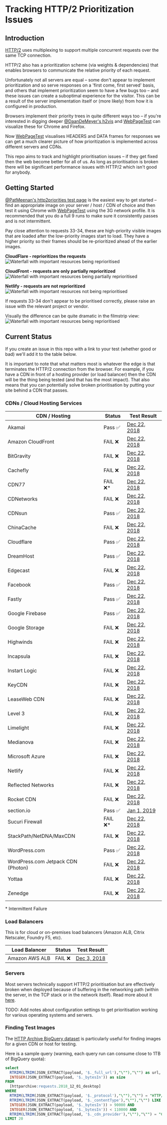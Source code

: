 
# Tracking HTTP/2 Prioritization Issues

## Introduction

[HTTP/2](https://datatracker.ietf.org/doc/rfc7540/) uses multiplexing to support multiple concurrent requests over the same TCP connection.

HTTP/2 also has a prioritization scheme (via weights & dependencies) that enables browsers to communicate the relative priority of each request.

Unfortunately not all servers are equal – some don't appear to implement prioritization and so serve responses on a 'first come, first served' basis, and others that implement prioritization seem to have a few bugs too – and these issues can create a suboptimal experience for the visitor. This can be a result of the server implementation itself or (more likely) from how it is configured in production.

Browsers implement their priority trees in quite different ways too – if you're interested in digging deeper [@DaanDeMeyer's h2vis](https://github.com/DaanDeMeyer/h2vis) and [WebPageTest](https://www.webpagetest.org/) can visualize these for Chrome and Firefox.

Now [WebPageTest](https://www.webpagetest.org) visualises HEADERS and DATA frames for responses we can get a much clearer picture of how prioritization is implemented across different servers and CDNs.

This repo aims to track and highlight prioritisation issues – if they get fixed then the web become better for all of us. As long as prioritisation is broken there will be significant performance issues with HTTP/2 which isn't good for anybody.

## Getting Started

[@PatMeenan's http2priorities test page](https://github.com/pmeenan/http2priorities/tree/master/stand-alone) is the easiest way to get started – find an appropriate image on your server / host / CDN of choice and then test it using Chrome with [WebPageTest](https://www.webpagetest.org/) using the 3G network profile. It is recommended that you do a full 9 runs to make sure it consistently passes and is not intermittent.

Pay close attention to requests 33-34, these are high-priority visible images that are loaded after the low-priority images start to load. They have a higher priority so their frames should be re-prioritized ahead of the earlier images.

**CloudFlare - reprioritizes the requests**
![Waterfall with important resources being reprioritised](images/cloudflare.png)

**CloudFront - requests are only partially reprioritized**
![Waterfall with important resources being partially reprioritised](images/cloudfront.png)

**Netlify - requests are not reprioritized**
![Waterfall with important resources not being reprioritised](images/netlify.png)

If requests 33-34 don't appear to be prioritised correctly, please raise an issue with the relevant project or vendor.

Visually the difference can be quite dramatic in the filmstrip view:
![Waterfall with important resources being reprioritised](images/filmstrip.png)

## Current Status

If you create an issue in this repo with a link to your test (whether good or bad) we'll add it to the table below.

It is important to note that what matters most is whatever the edge is that terminates the HTTP/2 connection from the browser. For example, if you have a CDN in front of a hosting provider (or load balancer) then the CDN will be the thing being tested (and that has the most impact). That also means that you can potentially solve broken prioritisation by putting your site behind a CDN that passes.

### CDNs / Cloud Hosting Services

| CDN / Hosting                      | Status         | Test Result
| ---------------------------------- | -------------- | ----------------------------------------------------------------------------------------------
| Akamai                             | Pass &#9989;   | [Dec 22, 2018](https://www.webpagetest.org/result/181222_MJ_fd74e8439430fe5b18f29da87fd69fb6/)
| Amazon CloudFront                  | FAIL &#10060;  | [Dec 22, 2018](https://www.webpagetest.org/result/181222_HW_4cfd0b2036d3b90675f6ba06bd00111d/)
| BitGravity                         | FAIL &#10060;  | [Dec 22, 2018](https://www.webpagetest.org/result/181222_XS_7b823220707a4a3b4231a36b4d2c093e/)
| Cachefly                           | FAIL &#10060;  | [Dec 22, 2018](https://www.webpagetest.org/result/181222_FJ_c6a7f6fb45ecf90ce812071663f82409/)
| CDN77                              | FAIL &#10060;* | [Dec 22, 2018](https://www.webpagetest.org/result/181222_QK_71d76ab8e1360fbc6f9cb5c2aa5a43dc/)
| CDNetworks                         | FAIL &#10060;  | [Dec 22, 2018](https://www.webpagetest.org/result/181222_B3_780bec18802592e5869e1784eec84fec/)
| CDNsun                             | Pass &#9989;   | [Dec 22, 2018](https://www.webpagetest.org/result/181222_29_733fd3fa96653a5aac6d13df92d80cbd/)
| ChinaCache                         | FAIL &#10060;  | [Dec 22, 2018](https://www.webpagetest.org/result/181222_5G_b5b88afa1d52329fbb45528ec81d1184/)
| Cloudflare                         | Pass &#9989;   | [Dec 22, 2018](https://www.webpagetest.org/result/181222_7X_2827222a58ea6c1e29163492042a6485/)
| DreamHost                          | Pass &#9989;   | [Dec 22, 2018](https://www.webpagetest.org/result/181222_8M_434a7afb0e4b7e6370d8514088780d19/)
| Edgecast                           | FAIL &#10060;  | [Dec 22, 2018](https://www.webpagetest.org/result/181222_VH_057e3cdecde9fbe6ab207a5e9d6ff4cf/)
| Facebook                           | Pass &#9989;   | [Dec 22, 2018](https://www.webpagetest.org/result/181222_KP_e476988aa243325871f5b311ca36ff41/)
| Fastly                             | Pass &#9989;   | [Dec 22, 2018](https://www.webpagetest.org/result/181222_ZR_ed26f1066e51f9ef689aba928646ebb7/)
| Google Firebase                    | Pass &#9989;   | [Dec 22, 2018](https://www.webpagetest.org/result/181222_2J_672ef37fa5e6839a13690b3aee2827f5/)
| Google Storage                     | FAIL &#10060;  | [Dec 22, 2018](https://www.webpagetest.org/result/181222_0E_9892f5f67fa74c326f383d7986cc0f7b/)
| Highwinds                          | FAIL &#10060;  | [Dec 22, 2018](https://www.webpagetest.org/result/181222_MC_a93fb906376f8fdca8d01506d02c07c1/)
| Incapsula                          | FAIL &#10060;  | [Dec 22, 2018](https://www.webpagetest.org/result/181222_XJ_cb2971fdb79064709a0efcbcd344aedf/)
| Instart Logic                      | FAIL &#10060;  | [Dec 22, 2018](https://www.webpagetest.org/result/181222_FB_948cce8656c4a3e8d9d3de3d25a74893/)
| KeyCDN                             | FAIL &#10060;  | [Dec 22, 2018](https://www.webpagetest.org/result/181222_YW_2db8620b2c0045fbcd23d6f335a648ca/)
| LeaseWeb CDN                       | FAIL &#10060;  | [Dec 22, 2018](https://www.webpagetest.org/result/181222_79_a0de157a0bf55413f4b7c603f1c8c475/)
| Level 3                            | FAIL &#10060;  | [Dec 22, 2018](https://www.webpagetest.org/result/181222_1Y_9d52f3eb45ddf7eff8795dad4fe1285f/)
| Limelight                          | FAIL &#10060;  | [Dec 22, 2018](https://www.webpagetest.org/result/181222_81_8d73f113cc7a8bbde665f73597e25822/)
| Medianova                          | FAIL &#10060;  | [Dec 22, 2018](https://www.webpagetest.org/result/181222_SF_cdeb2e45fa4e14f0f6f328be892f5618/)
| Microsoft Azure                    | FAIL &#10060;  | [Dec 22, 2018](https://www.webpagetest.org/result/181222_HG_306f655f8ae21d42399eefc289666426/)
| Netlify                            | FAIL &#10060;  | [Dec 22, 2018](https://www.webpagetest.org/result/181222_JT_1430ee171f79084a31aa7f3d2e25d808/)
| Reflected Networks                 | FAIL &#10060;  | [Dec 22, 2018](https://www.webpagetest.org/result/181222_WW_180c24d9f2f49ace2872be7da9290d4d/)
| Rocket CDN                         | FAIL &#10060;  | [Dec 22, 2018](https://www.webpagetest.org/result/181222_13_0fae55c68ea5bd100b539f2266dd4f0d/)
| section.io                         | Pass &#9989;   | [Jan 1, 2019](https://www.webpagetest.org/result/190117_FF_6f7d90fb39e2614b8850a40f391ceeba/)
| Sucuri Firewall                    | FAIL &#10060;* | [Dec 22, 2018](https://www.webpagetest.org/result/181222_TF_1066ad690da150f7c82b44c070f2425e/)
| StackPath/NetDNA/MaxCDN            | FAIL &#10060;  | [Dec 22, 2018](https://www.webpagetest.org/result/181222_TA_8e1d0e32fa9db6d9622d00941836d4d4/)
| WordPress.com                      | Pass &#9989;   | [Dec 22, 2018](https://www.webpagetest.org/result/181222_C4_8b6b808b7c3f6e8e3ad96e9f6af57902/)
| WordPress.com Jetpack CDN (Photon) | FAIL &#10060;  | [Dec 22, 2018](https://www.webpagetest.org/result/181222_Q7_60c0f336ee9ec40f81f3f606085125e3/)
| Yottaa                             | FAIL &#10060;  | [Dec 22, 2018](https://www.webpagetest.org/result/181222_CN_ad391da7669f125210f192b443d84623/)
| Zenedge                            | FAIL &#10060;  | [Dec 22, 2018](https://www.webpagetest.org/result/181222_04_da222c56d629290bbbcdd2aa91ac384b/)

\* Intermittent Failure

### Load Balancers

This is for cloud or on-premises load balancers (Amazon ALB, Citrix Netscaler, Foundry F5, etc).

| Load Balancer     | Status        | Test Result
| ----------------- | ------------- | ----------------------------------------------------------------------------------------------
| Amazon AWS ALB    | FAIL &#10060; | [Dec 3, 2018](https://www.webpagetest.org/result/181203_PE_654d3b72ba3043836846292c22919e12/)

### Servers

Most servers technically support HTTP/2 prioritisation but are effectively broken when deployed because of buffering in the networking path (within the server, in the TCP stack or in the network itself). Read more about it [here](https://blog.cloudflare.com/http-2-prioritization-with-nginx/).

TODO: Add notes about configuration settings to get prioritisation working for various operating systems and servers.

### Finding Test Images

The [HTTP Archive BigQuery dataset](https://bigquery.cloud.google.com/dataset/httparchive:requests) is particularly useful for finding images for a given CDN or host for testing.

Here is a sample query (warning, each query run can consume close to 1TB of BigQuery quota):

```sql
select
  RTRIM(LTRIM(JSON_EXTRACT(payload, '$._full_url'),"\""),"\"") as url,
  INTEGER(JSON_EXTRACT(payload, '$._bytesIn')) as size
FROM
  [httparchive:requests.2018_12_01_desktop]
WHERE
  RTRIM(LTRIM(JSON_EXTRACT(payload, '$._protocol'),"\""),"\"") = "HTTP/2" AND
  RTRIM(LTRIM(JSON_EXTRACT(payload, '$._contentType'),"\""),"\"") LIKE "image/%" AND
  INTEGER(JSON_EXTRACT(payload, '$._bytesIn')) > 90000 AND
  INTEGER(JSON_EXTRACT(payload, '$._bytesIn')) < 110000 AND
  RTRIM(LTRIM(JSON_EXTRACT(payload, '$._cdn_provider'),"\""),"\"") = "Cloudflare"
LIMIT 20
```